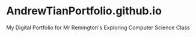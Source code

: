 # AndrewTianPortfolio.github.io
My Digital Portfolio for Mr Remington's Exploring Computer Science Class
